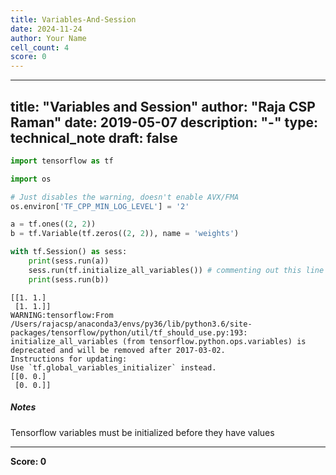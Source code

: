 ```yaml
---
title: Variables-And-Session
date: 2024-11-24
author: Your Name
cell_count: 4
score: 0
---
```


---
title: "Variables and Session"
author: "Raja CSP Raman"
date: 2019-05-07
description: "-"
type: technical_note
draft: false
---

```python
import tensorflow as tf

import os

# Just disables the warning, doesn't enable AVX/FMA
os.environ['TF_CPP_MIN_LOG_LEVEL'] = '2'
```


```python
a = tf.ones((2, 2))
b = tf.Variable(tf.zeros((2, 2)), name = 'weights')

with tf.Session() as sess:
    print(sess.run(a))
    sess.run(tf.initialize_all_variables()) # commenting out this line will throw exception
    print(sess.run(b))
```

    [[1. 1.]
     [1. 1.]]
    WARNING:tensorflow:From /Users/rajacsp/anaconda3/envs/py36/lib/python3.6/site-packages/tensorflow/python/util/tf_should_use.py:193: initialize_all_variables (from tensorflow.python.ops.variables) is deprecated and will be removed after 2017-03-02.
    Instructions for updating:
    Use `tf.global_variables_initializer` instead.
    [[0. 0.]
     [0. 0.]]


##### Notes

Tensorflow variables must be initialized before they have values


---
**Score: 0**